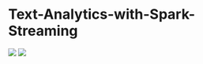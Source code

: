 # Text-Analytics-with-Spark-Streaming

![](https://i.imgur.com/LQUFtrF.png)
![](https://i.imgur.com/D3uS08b.png)
